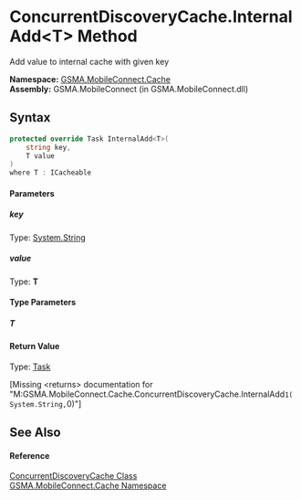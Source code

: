 ConcurrentDiscoveryCache.InternalAdd&lt;T> Method
=================================================
Add value to internal cache with given key

**Namespace:** [GSMA.MobileConnect.Cache][1]  
**Assembly:** GSMA.MobileConnect (in GSMA.MobileConnect.dll)

Syntax
------

```csharp
protected override Task InternalAdd<T>(
	string key,
	T value
)
where T : ICacheable

```

#### Parameters

##### *key*
Type: [System.String][2]  


##### *value*
Type: **T**  


#### Type Parameters

##### *T*


#### Return Value
Type: [Task][3]  

[Missing &lt;returns> documentation for "M:GSMA.MobileConnect.Cache.ConcurrentDiscoveryCache.InternalAdd``1(System.String,``0)"]


See Also
--------

#### Reference
[ConcurrentDiscoveryCache Class][4]  
[GSMA.MobileConnect.Cache Namespace][1]  

[1]: ../README.md
[2]: http://msdn.microsoft.com/en-us/library/s1wwdcbf
[3]: http://msdn.microsoft.com/en-us/library/dd235678
[4]: README.md
[5]: ../../_icons/Help.png